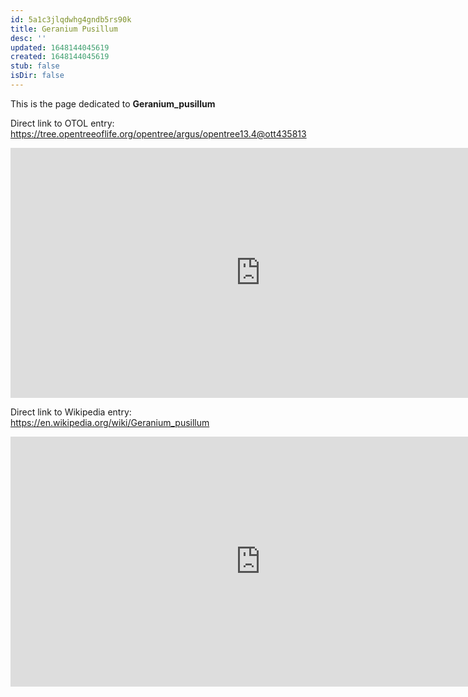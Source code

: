 ```yaml
---
id: 5a1c3jlqdwhg4gndb5rs90k
title: Geranium Pusillum
desc: ''
updated: 1648144045619
created: 1648144045619
stub: false
isDir: false
---
```

This is the page dedicated to **Geranium_pusillum**


Direct link to OTOL entry: https://tree.opentreeoflife.org/opentree/argus/opentree13.4@ott435813



<html>
    <body>
    <iframe src="https://tree.opentreeoflife.org/opentree/argus/opentree13.4@ott435813"
    width="800" height="400" frameborder="0" allowfullscreen> </iframe>
    </body>
</html>
    


Direct link to Wikipedia entry: https://en.wikipedia.org/wiki/Geranium_pusillum



<html>
    <body>
    <iframe src="https://en.wikipedia.org/wiki/Geranium_pusillum"
    width="800" height="400" frameborder="0" allowfullscreen> </iframe>
    </body>
</html>
    
